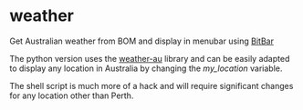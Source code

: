 # weather
Get Australian weather from BOM and display in menubar using [BitBar](https://github.com/matryer/bitbar)

The python version uses the [weather-au](https://pypi.org/project/weather-au/) library and can be easily adapted to display any location in Australia by changing the *my_location* variable.

The shell script is much more of a hack and will require significant changes for any location other than Perth.

